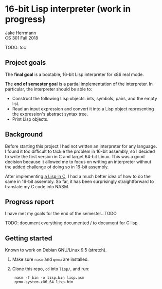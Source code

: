 # 16-bit Lisp interpreter (work in progress)

Jake Herrmann  
CS 301 Fall 2018

TODO: toc

## Project goals

The **final goal** is a bootable, 16-bit Lisp interpreter for x86 real mode.

The **end of semester goal** is a partial implementation of the interpreter. In
particular, the interpreter should be able to:

- Construct the following Lisp objects: ints, symbols, pairs, and the empty
  list.
- Read an input expression and convert it into a Lisp object representing the
  expression's abstract syntax tree.
- Print Lisp objects.

## Background

Before starting this project I had not written an interpreter for any language.
I found it too difficult to tackle the problem in 16-bit assembly, so I decided
to write the first version in C and target 64-bit Linux. This was a good
decision because it allowed me to focus on writing an interpreter without the
added challenge of doing so in 16-bit assembly.

After implementing [a Lisp in C](https://notabug.org/jtherrmann/lisp-in-c), I
had a much better idea of how to do the same in 16-bit assembly. So far, it has
been surprisingly straightforward to translate my C code into NASM.

## Progress report

I have met my goals for the end of the semester...TODO

TODO: document everything documented / to document for C lisp

## Getting started

Known to work on Debian GNU/Linux 9.5 (stretch).

1. Make sure `nasm` and `qemu` are installed.
2. Clone this repo, `cd` into `lisp/`, and run:

        nasm -f bin -o lisp.bin lisp.asm
        qemu-system-x86_64 lisp.bin

